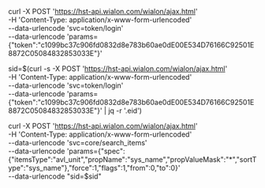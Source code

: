 curl -X POST 'https://hst-api.wialon.com/wialon/ajax.html' \
  -H 'Content-Type: application/x-www-form-urlencoded' \
  --data-urlencode 'svc=token/login' \
  --data-urlencode 'params={"token":"c1099bc37c906fd0832d8e783b60ae0dE00E534D76166C92501E8872C05084832853033E"}'


sid=$(curl -s -X POST 'https://hst-api.wialon.com/wialon/ajax.html' \
  -H 'Content-Type: application/x-www-form-urlencoded' \
  --data-urlencode 'svc=token/login' \
  --data-urlencode 'params={"token":"c1099bc37c906fd0832d8e783b60ae0dE00E534D76166C92501E8872C05084832853033E"}' | jq -r '.eid')

curl -X POST 'https://hst-api.wialon.com/wialon/ajax.html' \
  -H 'Content-Type: application/x-www-form-urlencoded' \
  --data-urlencode 'svc=core/search_items' \
  --data-urlencode 'params={"spec":{"itemsType":"avl_unit","propName":"sys_name","propValueMask":"*","sortType":"sys_name"},"force":1,"flags":1,"from":0,"to":0}' \
  --data-urlencode "sid=$sid"
